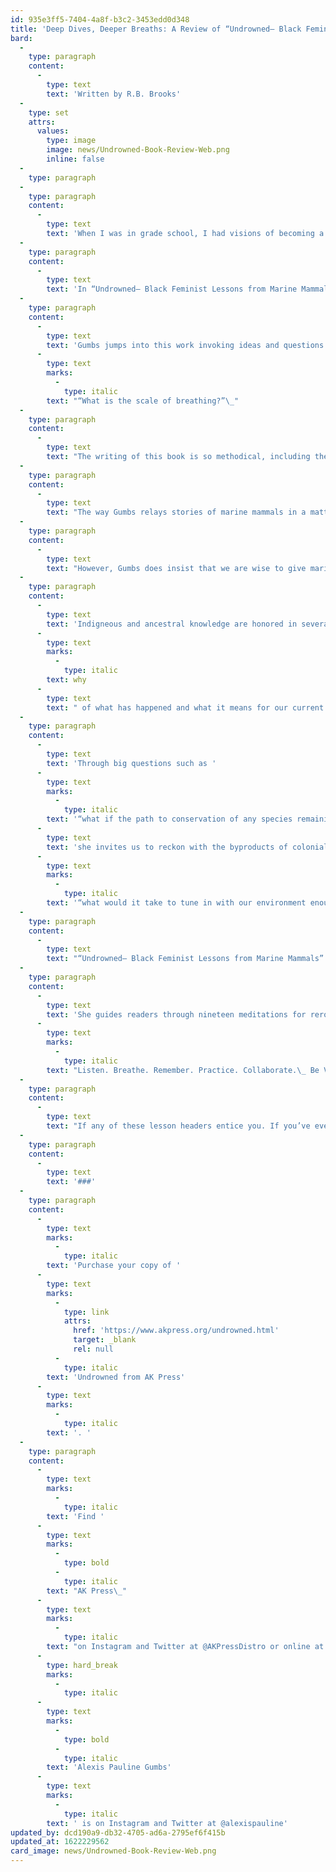 ```yaml
---
id: 935e3ff5-7404-4a8f-b3c2-3453edd0d348
title: 'Deep Dives, Deeper Breaths: A Review of “Undrowned– Black Feminist Lessons from Marine Mammals”'
bard:
  -
    type: paragraph
    content:
      -
        type: text
        text: 'Written by R.B. Brooks'
  -
    type: set
    attrs:
      values:
        type: image
        image: news/Undrowned-Book-Review-Web.png
        inline: false
  -
    type: paragraph
  -
    type: paragraph
    content:
      -
        type: text
        text: 'When I was in grade school, I had visions of becoming a marine biologist when I grew up. After a few too many shark horror movies and a realization that being a marine biologist in the Midwest isn’t the most lucrative career, that dream eventually faded. What didn’t go away was the childlike allure to marine creatures. For young folks, especially queer folks, there’s a particular resonance with the ways marine life are speculated about without being fully understood. A relatability to being indescribable, even after many attempts to capture our experiences with not-quite-right language and oversimplified terminology.'
  -
    type: paragraph
    content:
      -
        type: text
        text: 'In “Undrowned– Black Feminist Lessons from Marine Mammals,” Alexis Pauline Gumbs captures the feeling of being called out of name, grappling with ways oppressed people are both mistreated and commodified for manufactured worth, and also how we persist in our existence in spite of and influenced by all sorts of obstacles.'
  -
    type: paragraph
    content:
      -
        type: text
        text: 'Gumbs jumps into this work invoking ideas and questions about breathing, a common reflection throughout the book. She says “conspire means to breathe together” and it is ironic to engage this work during a time where our entire planet deals with an ongoing pandemic that threatens our airflow, lungs, and ability to breathe. In fact, when I received the advanced copy of this book in November 2020, I had full intentions of committing to a review shortly after I got it, but that got interrupted when I contracted COVID-19. Finishing this book and recovering from the illness coincided at the end of December and offered an even deeper meaning to her opening question '
      -
        type: text
        marks:
          -
            type: italic
        text: "“What is the scale of breathing?”\_"
  -
    type: paragraph
    content:
      -
        type: text
        text: "The writing of this book is so methodical, including the cadence Gumbs uses in which she intentionally mimics (and in some ways mocks) the tone of guidebooks and interjects poetic practices to interrupt the drab, passive pace of scientific writing—staking claim to the power of naming and deciphering. She approaches the speculation of marine mammal behavior not as a matter of studying objects but as a means of understanding kin and the connection between human and non-human life. Each chapter is framed as a lesson, offering mantras or sayings to embody the larger teaching. Readers are invited to engage with the book based on what’s salient versus engaging in any particular order.\_"
  -
    type: paragraph
    content:
      -
        type: text
        text: "The way Gumbs relays stories of marine mammals in a matter-of-fact way causes readers to face a mirror and realize that what we’ve justified doing to these creatures, we absolutely have done unto ourselves. Captivity, colonialism, disappearance, exhibition, etc. No institution or realm of life is left unexamined throughout the book—education, wellness, relationships, Blackness, parenting, beauty, gender, food, travel, and so many other facets of existence are considered as the lessons unfold. These accounts do not serve to externalize, romanticize or make mystical the life of marine mammals. Gumbs also does not outright accuse, condemn, or damn our species for what she frames as betraying our own self-interests, but she does make an inarguable case for not disassociating ourselves from non-human species.\_"
  -
    type: paragraph
    content:
      -
        type: text
        text: "However, Gumbs does insist that we are wise to give marine mammals space for our collective preservation. She speaks of several species that have historically been misunderstood by conventions of animal classification, where humans have filled in guesses where there lacked data or projected behaviors onto creatures who couldn’t possibly comply with our perspectives on how the world works. She talks about the migration of mammals, the alleged extinction but then surprising resurgence of certain creatures, and comments on how privacy and evasion are strategies for those who do not wish to be seen.\_"
  -
    type: paragraph
    content:
      -
        type: text
        text: 'Indigneous and ancestral knowledge are honored in several ways. Gumbs honors her own lineages by weaving late Black feminist thinkers into her storytelling, mapping constellations of ancestral roots onto her melodic musings of the past, present, and future. She also positions marine mammals as being more than just relics from earlier times, but as storytellers carrying insight on our global history. By interweaving this historical context, Gumbs documents the trajectory of our evolution and adaptation. She goes beyond saying “this happened and that’s that” and reaches for the '
      -
        type: text
        marks:
          -
            type: italic
        text: why
      -
        type: text
        text: " of what has happened and what it means for our current moment.\_"
  -
    type: paragraph
    content:
      -
        type: text
        text: 'Through big questions such as '
      -
        type: text
        marks:
          -
            type: italic
        text: '“what if the path to conservation of any species remaining on the planet is demilitarization?,” '
      -
        type: text
        text: 'she invites us to reckon with the byproducts of colonialism, capitalism, anti-Blackness, and other manifestations of white supremacy that threaten our sustained coexistence on this planet. She offers hard, humbling words that could be even harder to ruminate on during this pandemic, but that are all the more necessary. We are encouraged to take ownership of our role in a climate catastrophe and in the kindest way possible she tells us that the planet could destroy us before we succeed in destroying the planet. But she doesn’t frame our home as an enemy, just that we need to think about our relationship with the only place we can call home. She wonders '
      -
        type: text
        marks:
          -
            type: italic
        text: '“what would it take to tune in with our environment enough to be in flow with the Earth, instead of struggle against it.”'
  -
    type: paragraph
    content:
      -
        type: text
        text: "“Undrowned– Black Feminist Lessons from Marine Mammals” is part of an Emergent Strategy series published by AK Press. As a self-proclaimed scholar of emergent strategy, it is evident to me how this book aligns with the guiding principles of the concept coined by adrienne maree brown. Specifically the notion that “small is all, the large is a reflection of the small.” Gumbs lays out a set of readings that attest to the significance of embedding these lessons into our daily lives based on the evidence of what has transpired throughout the planet’s history and on it’s warming surface.\_"
  -
    type: paragraph
    content:
      -
        type: text
        text: 'She guides readers through nineteen meditations for rerouting the trajectory of our planet, our species, the pace of our daily lives and uplifts marine mammals as a reflection of how to extract more lessons along the way. '
      -
        type: text
        marks:
          -
            type: italic
        text: "Listen. Breathe. Remember. Practice. Collaborate.\_ Be Vulnerable. Be Present. Be Fierce. Learn from Conflict. Honor Your Boundaries. Respect Your Hair. End Capitalism. Refuse. Surrender. Go Deep. Stay Black. Slow Down. Rest. Take Care of Your Blessings."
  -
    type: paragraph
    content:
      -
        type: text
        text: "If any of these lesson headers entice you. If you’ve ever been awestruck by dolphins, whales, and walruses. If you don’t think the human species lies at the top of an ecological hierarchy. This book is one you’ll want to read, revisit, and rejoice in.\_"
  -
    type: paragraph
    content:
      -
        type: text
        text: '###'
  -
    type: paragraph
    content:
      -
        type: text
        marks:
          -
            type: italic
        text: 'Purchase your copy of '
      -
        type: text
        marks:
          -
            type: link
            attrs:
              href: 'https://www.akpress.org/undrowned.html'
              target: _blank
              rel: null
          -
            type: italic
        text: 'Undrowned from AK Press'
      -
        type: text
        marks:
          -
            type: italic
        text: '. '
  -
    type: paragraph
    content:
      -
        type: text
        marks:
          -
            type: italic
        text: 'Find '
      -
        type: text
        marks:
          -
            type: bold
          -
            type: italic
        text: "AK Press\_"
      -
        type: text
        marks:
          -
            type: italic
        text: "on Instagram and Twitter at @AKPressDistro or online at akpress.org\_"
      -
        type: hard_break
        marks:
          -
            type: italic
      -
        type: text
        marks:
          -
            type: bold
          -
            type: italic
        text: 'Alexis Pauline Gumbs'
      -
        type: text
        marks:
          -
            type: italic
        text: ' is on Instagram and Twitter at @alexispauline'
updated_by: dcd190a9-db32-4705-ad6a-2795ef6f415b
updated_at: 1622229562
card_image: news/Undrowned-Book-Review-Web.png
---
```

